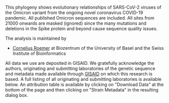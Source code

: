 This phylogeny shows evolutionary relationships of SARS-CoV-2 viruses of the Omicron variant from the ongoing novel coronavirus COVID-19 pandemic.
All published Omicron sequences are included.
All sites from 21000 onwards are masked (ignored) since the many mutations and deletions in the Spike protein and beyond cause sequence quality issues.

The analysis is maintained by
 * [Cornelius Roemer](https://neherlab.org) at Biozentrum of the University of Basel and the Swiss Institute of Bioinformatics

All data we use are deposited in GISAID.
We gratefully acknowledge the authors, originating and submitting laboratories of the genetic sequence and metadata made available through [GISAID](https://gisaid.org) on which this research is based. A full listing of all originating and submitting laboratories is available below. An attribution table is available by clicking on "Download Data" at the bottom of the page and then clicking on "Strain Metadata" in the resulting dialog box.
